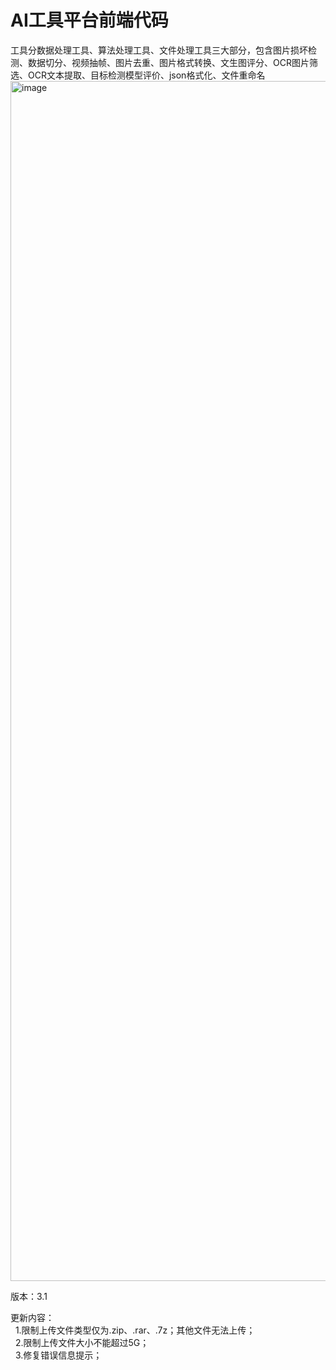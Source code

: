 # AI工具平台前端代码
工具分数据处理工具、算法处理工具、文件处理工具三大部分，包含图片损坏检测、数据切分、视频抽帧、图片去重、图片格式转换、文生图评分、OCR图片筛选、OCR文本提取、目标检测模型评价、json格式化、文件重命名<br>
<img width="1920" alt="image" src="https://github.com/user-attachments/assets/41251377-b673-4a4c-8413-aecd30af5312" />


版本：3.1<br>

更新内容：<br>
&nbsp;&nbsp;1.限制上传文件类型仅为.zip、.rar、.7z；其他文件无法上传；<br>
&nbsp;&nbsp;2.限制上传文件大小不能超过5G；<br>
&nbsp;&nbsp;3.修复错误信息提示；<br>

